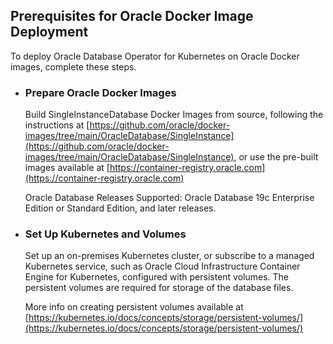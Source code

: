 ## Prerequisites for Oracle Docker Image Deployment
To deploy Oracle Database Operator for Kubernetes on Oracle Docker images, complete these steps. 

* ### Prepare Oracle Docker Images

  Build SingleInstanceDatabase Docker Images from source, following the instructions at [https://github.com/oracle/docker-images/tree/main/OracleDatabase/SingleInstance](https://github.com/oracle/docker-images/tree/main/OracleDatabase/SingleInstance), or
  use the pre-built images available at [https://container-registry.oracle.com](https://container-registry.oracle.com)

  Oracle Database Releases Supported: Oracle Database 19c Enterprise Edition or Standard Edition, and later releases. 
  
* ### Set Up Kubernetes and Volumes

  Set up an on-premises Kubernetes cluster, or subscribe to a managed Kubernetes service, such as Oracle Cloud Infrastructure Container Engine for Kubernetes, configured with persistent volumes. The persistent volumes are required for storage of the database files.

  More info on creating persistent volumes available at [https://kubernetes.io/docs/concepts/storage/persistent-volumes/](https://kubernetes.io/docs/concepts/storage/persistent-volumes/)
